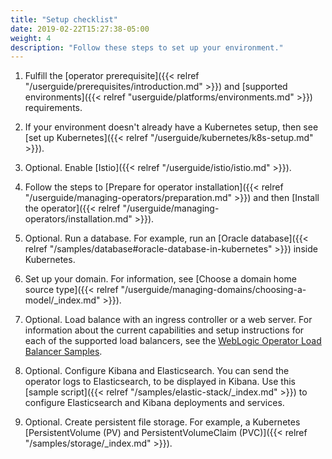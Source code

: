 ```yaml
---
title: "Setup checklist"
date: 2019-02-22T15:27:38-05:00
weight: 4
description: "Follow these steps to set up your environment."
---
```


1. Fulfill the [operator prerequisite]({{< relref "/userguide/prerequisites/introduction.md" >}}) and [supported environments]({{< relref "userguide/platforms/environments.md" >}}) requirements.

1. If your environment doesn't already have a Kubernetes setup, then see [set up Kubernetes]({{< relref "/userguide/kubernetes/k8s-setup.md" >}}).

1. Optional. Enable [Istio]({{< relref "/userguide/istio/istio.md" >}}).

1. Follow the steps to [Prepare for operator installation]({{< relref "/userguide/managing-operators/preparation.md" >}}) and then [Install the operator]({{< relref "/userguide/managing-operators/installation.md" >}}).

1. Optional. Run a database. For example, run an [Oracle database]({{< relref "/samples/database#oracle-database-in-kubernetes" >}}) inside Kubernetes.

1. Set up your domain. For information, see [Choose a domain home source type]({{< relref "/userguide/managing-domains/choosing-a-model/_index.md" >}}).

1. Optional. Load balance with an ingress controller or a web server. For information about the current capabilities and setup instructions for each of the supported load balancers, see the [WebLogic Operator Load Balancer Samples](https://github.com/oracle/weblogic-kubernetes-operator/blob/main/kubernetes/samples/charts/README.md).

1. Optional. Configure Kibana and Elasticsearch. You can send the operator logs to Elasticsearch, to be displayed in Kibana. Use
this [sample script]({{< relref "/samples/elastic-stack/_index.md" >}}) to configure Elasticsearch and Kibana deployments and services.

1. Optional. Create persistent file storage. For example, a Kubernetes [PersistentVolume (PV) and PersistentVolumeClaim (PVC)]({{< relref "/samples/storage/_index.md" >}}).
